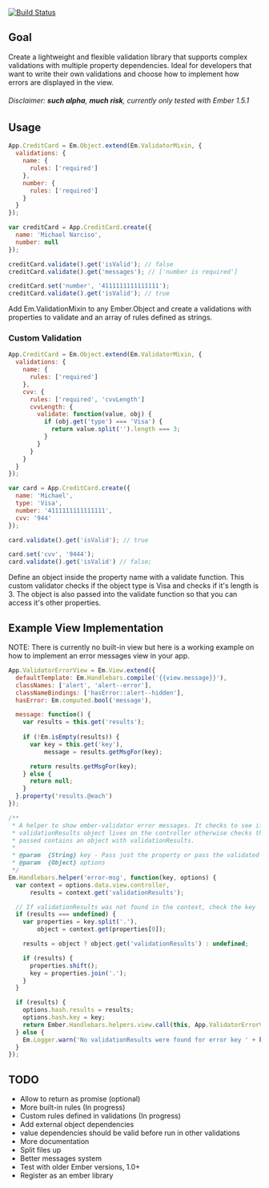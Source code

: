 [![Build Status](https://travis-ci.org/narkeeso/ember-validator.svg?branch=master)](https://travis-ci.org/narkeeso/ember-validator)

Goal
----
Create a lightweight and flexible validation library that supports complex validations with multiple property dependencies. Ideal for developers that want to write their own validations and choose how to implement how errors are displayed in the view.

###### Disclaimer: **such alpha**, **much risk**, currently only tested with Ember 1.5.1

Usage
-----

```javascript
App.CreditCard = Em.Object.extend(Em.ValidatorMixin, {
  validations: {
    name: {
      rules: ['required']
    },
    number: {
      rules: ['required']
    }
  }
});

var creditCard = App.CreditCard.create({
  name: 'Michael Narciso',
  number: null
});

creditCard.validate().get('isValid'); // false
creditCard.validate().get('messages'); // ['number is required']

creditCard.set('number', '4111111111111111');
creditCard.validate().get('isValid'); // true
```

Add Em.ValidationMixin to any Ember.Object and create a validations with properties to validate and an array of rules defined as strings.

### Custom Validation

```javascript
App.CreditCard = Em.Object.extend(Em.ValidatorMixin, {
  validations: {
    name: {
      rules: ['required']
    },
    cvv: {
      rules: ['required', 'cvvLength']
      cvvLength: {
        validate: function(value, obj) {
          if (obj.get('type') === 'Visa') {
            return value.split('').length === 3;
          }
        }
      }
    }
  }
});

var card = App.CreditCard.create({
  name: 'Michael',
  type: 'Visa',
  number: '4111111111111111',
  cvv: '944'
});

card.validate().get('isValid'); // true

card.set('cvv', '9444');
card.validate().get('isValid') // false;
```

Define an object inside the property name with a validate function. This custom validator checks if the object type is Visa and checks if it's length is 3. The object is also passed into the validate function so that you can access it's other properties.

Example View Implementation
---------------------------

NOTE: There is currently no built-in view but here is a working example on how to implement an error messages view in your app.


```javascript
App.ValidatorErrorView = Em.View.extend({
  defaultTemplate: Em.Handlebars.compile('{{view.message}}'),
  classNames: ['alert', 'alert--error'],
  classNameBindings: ['hasError::alert--hidden'],
  hasError: Em.computed.bool('message'),

  message: function() {
    var results = this.get('results');
    
    if (!Em.isEmpty(results)) {
      var key = this.get('key'),
          message = results.getMsgFor(key);

      return results.getMsgFor(key);
    } else {
      return null;
    }
  }.property('results.@each')
});

/**
 * A helper to show ember-validator error messages. It checks to see if a
 * validationResults object lives on the controller otherwise checks the key
 * passed contains an object with validationResults.
 * 
 * @param  {String} key - Pass just the property or pass the validated object
 * @param  {Object} options
 */
Em.Handlebars.helper('error-msg', function(key, options) {
  var context = options.data.view.controller,
      results = context.get('validationResults');

  // If validationResults was not found in the context, check the key
  if (results === undefined) {
    var properties = key.split('.'),
        object = context.get(properties[0]);

    results = object ? object.get('validationResults') : undefined;

    if (results) {
      properties.shift();
      key = properties.join('.');
    }
  }

  if (results) {
    options.hash.results = results;
    options.hash.key = key;
    return Ember.Handlebars.helpers.view.call(this, App.ValidatorErrorView, options);
  } else {
    Em.Logger.warn('No validationResults were found for error key ' + key);
  }
});
```

TODO
----
- Allow to return as promise (optional)
- More built-in rules (In progress)
- Custom rules defined in validations (In progress)
- Add external object dependencies
- value dependencies should be valid before run in other validations
- More documentation
- Split files up
- Better messages system
- Test with older Ember versions, 1.0+
- Register as an ember library
